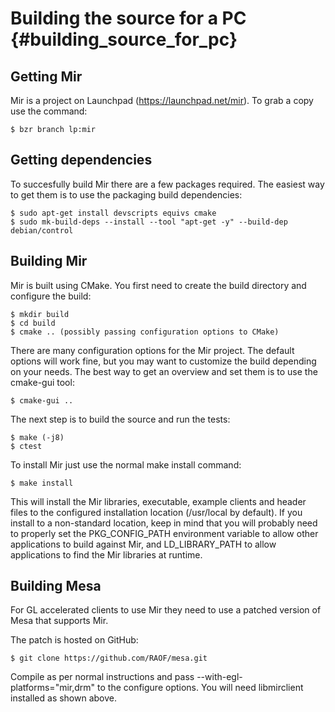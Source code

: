 Building the source for a PC {#building_source_for_pc}
============================

Getting Mir
-----------

Mir is a project on Launchpad (https://launchpad.net/mir). To grab a copy use
the command:

    $ bzr branch lp:mir


Getting dependencies
--------------------

To succesfully build Mir there are a few packages required. The easiest way
to get them is to use the packaging build dependencies:

    $ sudo apt-get install devscripts equivs cmake
    $ sudo mk-build-deps --install --tool "apt-get -y" --build-dep debian/control


Building Mir
------------

Mir is built using CMake. You first need to create the build directory and
configure the build:

    $ mkdir build
    $ cd build
    $ cmake .. (possibly passing configuration options to CMake)

There are many configuration options for the Mir project. The default options
will work fine, but you may want to customize the build depending on your
needs. The best way to get an overview and set them is to use the cmake-gui
tool:

    $ cmake-gui ..

The next step is to build the source and run the tests:

    $ make (-j8)
    $ ctest

To install Mir just use the normal make install command:

    $ make install

This will install the Mir libraries, executable, example clients and header
files to the configured installation location (/usr/local by default). If you
install to a non-standard location, keep in mind that you will probably need to
properly set the PKG_CONFIG_PATH environment variable to allow other
applications to build against Mir, and LD_LIBRARY_PATH to allow applications to
find the Mir libraries at runtime.

Building Mesa
-------------

For GL accelerated clients to use Mir they need to use a patched version of Mesa
that supports Mir.

The patch is hosted on GitHub:

    $ git clone https://github.com/RAOF/mesa.git

Compile as per normal instructions and pass --with-egl-platforms="mir,drm" to
the configure options. You will need libmirclient installed as shown above.
